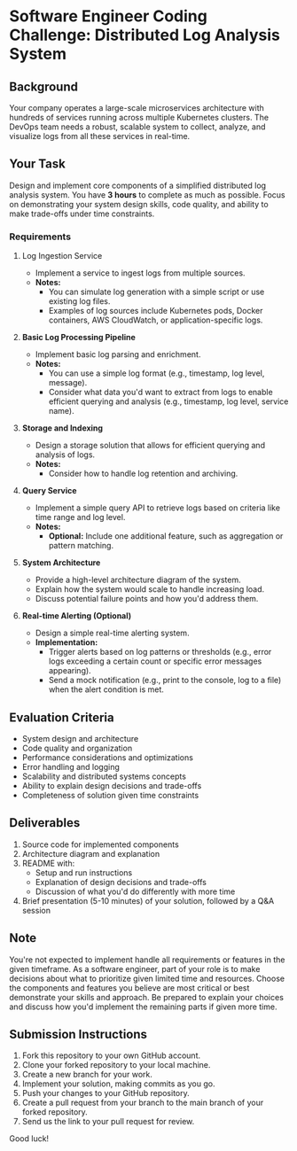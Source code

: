 # Software Engineer Coding Challenge: Distributed Log Analysis System

## Background
Your company operates a large-scale microservices architecture with hundreds of services running across multiple Kubernetes clusters. The DevOps team needs a robust, scalable system to collect, analyze, and visualize logs from all these services in real-time.

## Your Task
Design and implement core components of a simplified distributed log analysis system. You have **3 hours** to complete as much as possible. Focus on demonstrating your system design skills, code quality, and ability to make trade-offs under time constraints.

### Requirements

1. Log Ingestion Service
   - Implement a service to ingest logs from multiple sources.
   - **Notes:**
      - You can simulate log generation with a simple script or use existing log files.
      - Examples of log sources include Kubernetes pods, Docker containers, AWS CloudWatch, or application-specific logs.

2. **Basic Log Processing Pipeline**
   - Implement basic log parsing and enrichment.
   - **Notes:**
      - You can use a simple log format (e.g., timestamp, log level, message).
      - Consider what data you'd want to extract from logs to enable efficient querying and analysis (e.g., timestamp, log level, service name).

3. **Storage and Indexing**
   - Design a storage solution that allows for efficient querying and analysis of logs.
   - **Notes:**
      - Consider how to handle log retention and archiving.

4. **Query Service**
   - Implement a simple query API to retrieve logs based on criteria like time range and log level.
   - **Notes:**
      - **Optional:** Include one additional feature, such as aggregation or pattern matching.

5. **System Architecture**
   - Provide a high-level architecture diagram of the system.
   - Explain how the system would scale to handle increasing load.
   - Discuss potential failure points and how you'd address them.

6. **Real-time Alerting (Optional)**
   - Design a simple real-time alerting system.
   - **Implementation:**
      - Trigger alerts based on log patterns or thresholds (e.g., error logs exceeding a certain count or specific error messages appearing).
      - Send a mock notification (e.g., print to the console, log to a file) when the alert condition is met.

## Evaluation Criteria
- System design and architecture
- Code quality and organization
- Performance considerations and optimizations
- Error handling and logging
- Scalability and distributed systems concepts
- Ability to explain design decisions and trade-offs
- Completeness of solution given time constraints

## Deliverables
1. Source code for implemented components
2. Architecture diagram and explanation
3. README with:
   - Setup and run instructions
   - Explanation of design decisions and trade-offs
   - Discussion of what you'd do differently with more time
4. Brief presentation (5-10 minutes) of your solution, followed by a Q&A session

## Note
You're not expected to implement handle all requirements or features in the given timeframe. As a software engineer, part of your role is to make decisions about what to prioritize given limited time and resources. Choose the components and features you believe are most critical or best demonstrate your skills and approach. Be prepared to explain your choices and discuss how you'd implement the remaining parts if given more time.

## Submission Instructions
1. Fork this repository to your own GitHub account.
2. Clone your forked repository to your local machine.
3. Create a new branch for your work.
4. Implement your solution, making commits as you go.
5. Push your changes to your GitHub repository.
6. Create a pull request from your branch to the main branch of your forked repository.
7. Send us the link to your pull request for review.

Good luck!
